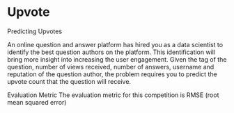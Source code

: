 # Upvote
Predicting Upvotes

An online question and answer platform has hired you as a data scientist to identify the best question authors on the platform. This identification will bring more insight into increasing the user engagement. Given the tag of the question, number of views received, number of answers, username and reputation of the question author, the problem requires you to predict the upvote count that the question will receive.


Evaluation Metric
The evaluation metric for this competition is RMSE (root mean squared error)
